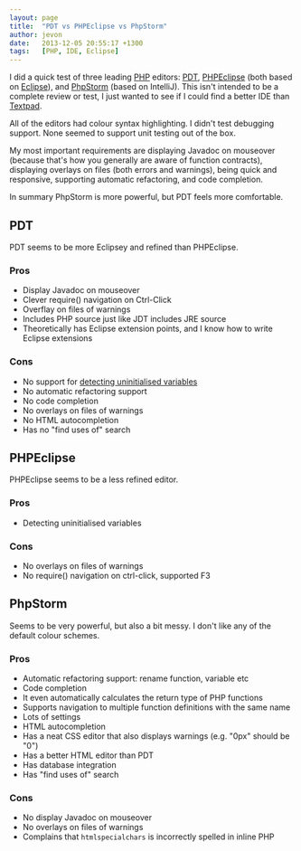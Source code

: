 ```yaml
---
layout: page
title:  "PDT vs PHPEclipse vs PhpStorm"
author: jevon
date:   2013-12-05 20:55:17 +1300
tags:   [PHP, IDE, Eclipse]
---
```


I did a quick test of three leading [PHP](php.md) editors: [PDT](pdt.md), [PHPEclipse](phpeclipse.md) (both based on [Eclipse](eclipse.md)), and [PhpStorm](phpstorm.md) (based on IntelliJ). This isn't intended to be a complete review or test, I just wanted to see if I could find a better IDE than [Textpad](textpad.md).

All of the editors had colour syntax highlighting. I didn't test debugging support. None seemed to support unit testing out of the box.

My most important requirements are displaying Javadoc on mouseover (because that's how you generally are aware of function contracts), displaying overlays on files (both errors and warnings), being quick and responsive, supporting automatic refactoring, and code completion.

In summary PhpStorm is more powerful, but PDT feels more comfortable.

## PDT
PDT seems to be more Eclipsey and refined than PHPEclipse.
### Pros
* Display Javadoc on mouseover
* Clever require() navigation on Ctrl-Click
* Overflay on files of warnings
* Includes PHP source just like JDT includes JRE source
* Theoretically has Eclipse extension points, and I know how to write Eclipse extensions
### Cons
* No support for <a href="https://bugs.eclipse.org/bugs/show_bug.cgi?id=162771">detecting uninitialised variables</a>
* No automatic refactoring support
* No code completion
* No overlays on files of warnings
* No HTML autocompletion
* Has no "find uses of" search

## PHPEclipse
PHPEclipse seems to be a less refined editor.
### Pros
* Detecting uninitialised variables
### Cons
* No overlays on files of warnings
* No require() navigation on ctrl-click, supported F3

## PhpStorm
Seems to be very powerful, but also a bit messy. I don't like any of the default colour schemes.
### Pros
* Automatic refactoring support: rename function, variable etc
* Code completion
* It even automatically calculates the return type of PHP functions
* Supports navigation to multiple function definitions with the same name
* Lots of settings
* HTML autocompletion
* Has a neat CSS editor that also displays warnings (e.g. "0px" should be "0")
* Has a better HTML editor than PDT
* Has database integration
* Has "find uses of" search
### Cons
* No display Javadoc on mouseover
* No overlays on files of warnings
* Complains that `htmlspecialchars` is incorrectly spelled in inline PHP
